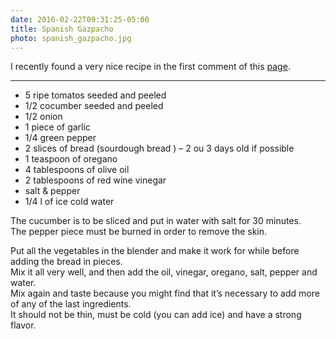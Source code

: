 ```yaml
---
date: 2016-02-22T09:31:25-05:00
title: Spanish Gazpacho
photo: spanish_gazpacho.jpg
---
```


I recently found a very nice recipe in the first comment of this [page](http://www.simplyrecipes.com/recipes/gazpacho/).

---

+ 5 ripe tomatos seeded and peeled
+ 1/2 cocumber seeded and peeled
+ 1/2 onion
+ 1 piece of garlic
+ 1/4 green pepper
+ 2 slices of bread (sourdough bread ) – 2 ou 3 days old if possible
+ 1 teaspoon of oregano
+ 4 tablespoons of olive oil
+ 2 tablespoons of red wine vinegar
+ salt & pepper
+ 1/4 l of ice cold water

The cucumber is to be sliced and put in water with salt for 30 minutes.  
The pepper piece must be burned in order to remove the skin.

Put all the vegetables in the blender and make it work for while before adding the bread in pieces.  
Mix it all very well, and then add the oil, vinegar, oregano, salt, pepper and water.  
Mix again and taste because you might find that it’s necessary to add more of any of the last ingredients.  
It should not be thin, must be cold (you can add ice) and have a strong flavor.
